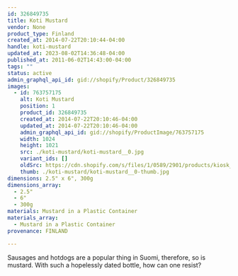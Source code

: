 ```yaml
---
id: 326849735
title: Koti Mustard
vendor: None
product_type: Finland
created_at: 2014-07-22T20:10:44-04:00
handle: koti-mustard
updated_at: 2023-08-02T14:36:48-04:00
published_at: 2011-06-02T14:43:00-04:00
tags: ""
status: active
admin_graphql_api_id: gid://shopify/Product/326849735
images:
  - id: 763757175
    alt: Koti Mustard
    position: 1
    product_id: 326849735
    created_at: 2014-07-22T20:10:46-04:00
    updated_at: 2014-07-22T20:10:46-04:00
    admin_graphql_api_id: gid://shopify/ProductImage/763757175
    width: 1024
    height: 1021
    src: ./koti-mustard/koti-mustard__0.jpg
    variant_ids: []
    oldSrc: https://cdn.shopify.com/s/files/1/0589/2901/products/kiosk_fi_KOTI.jpeg?v=1406074246
    thumb: ./koti-mustard/koti-mustard__0-thumb.jpg
dimensions: 2.5" x 6", 300g
dimensions_array:
  - 2.5"
  - 6"
  - 300g
materials: Mustard in a Plastic Container
materials_array:
  - Mustard in a Plastic Container
provenance: FINLAND

---
```


Sausages and hotdogs are a popular thing in Suomi, therefore, so is mustard. With such a hopelessly dated bottle, how can one resist?